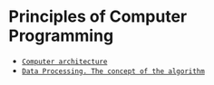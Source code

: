# Principles of Computer Programming

- [`Computer architecture`](https://george1meshveliani.github.io/PCP1/ComputerArchitecture)
- [`Data Processing. The concept of the algorithm`]()
